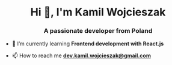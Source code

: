 <h1 align="center">Hi 👋, I'm Kamil Wojcieszak</h1>
<h3 align="center">A passionate developer from Poland</h3>

- 🌱 I’m currently learning **Frontend development with React.js**

- 📫 How to reach me **dev.kamil.wojcieszak@gmail.com**

